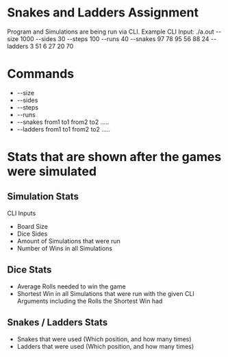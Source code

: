 # Snakes and Ladders Assignment

Program and Simulations are being run via CLI. Example CLI Input:
./a.out --size 1000 --sides 30 --steps 100 --runs 40 --snakes 97 78 95 56 88 24 --ladders 3 51 6 27 20 70

# Commands

* --size
* --sides
* --steps
* --runs
* --snakes from1 to1 from2 to2 .....
* --ladders from1 to1 from2 to2 .....

# Stats that are shown after the games were simulated

## Simulation Stats
CLI Inputs
* Board Size
* Dice Sides
* Amount of Simulations that were run
* Number of Wins in all Simulations

## Dice Stats
* Average Rolls needed to win the game
* Shortest Win in all Simulations that were run with the given CLI Arguments including the Rolls the Shortest Win had

## Snakes / Ladders Stats
* Snakes that were used (Which position, and how many times)
* Ladders that were used (Which position, and how many times)
